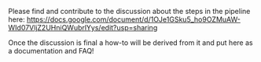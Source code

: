Please find and contribute to the discussion about the steps in the pipeline here: 
https://docs.google.com/document/d/1OJe1GSku5_ho9OZMuAW-WId07VljZ2UHniQWubrlYys/edit?usp=sharing

Once the discussion is final a how-to will be derived from it and put here as a documentation and FAQ!